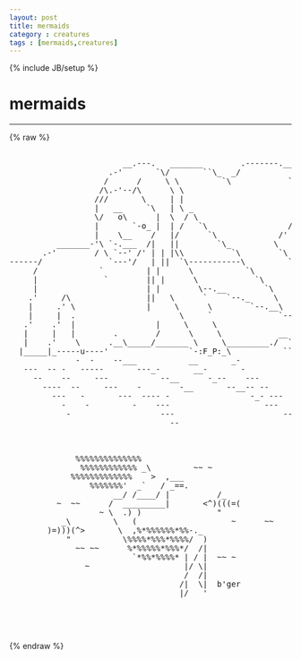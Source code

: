 ```yaml
---
layout: post
title: mermaids
category : creatures
tags : [mermaids,creatures]
---
```

{% include JB/setup %}
# mermaids
---
{% raw %}
<pre>

                        __.---.   _______        .-------.___
                     .-&#039;       `\/       ``\_  _/            `\
                    /      /     \ \         `\            ``\ \
                   /\.-&#039;--/\      \ \                         \ \
                  ///       \     | |                         _\ \
                  |   __     `\   | \ _                      /  \|
                  \/   o\      |  \  / \                    /
                  |       `-o_ |  | /   `\                 /
                  |    \__    /   |/      `\             /&#039;
          _______-&#039;\ `-.___  /|   ||        `\_         \
       .-&#039;        / \ `--&#039; /&#039; | | |\\          `\        `\
------/              `---&#039;/   | ||  `\-----------\         `\-----------------
     /             `         | |      \           `\          \
     |              `        || |      \            `\         `\
     |                       | |        \--.__        `\         `\
    .&#039;     /\                ||   \      `    `--._     \          `\
    |     .&#039; \               |     \      \        `--.__\      \    `\
    |     |  .                      \     `              `--._.-&#039;       \
   .&#039;    .&#039;  |                 |     \     \                             \
   |     |   |        .        /      \     \            __               |
   |    .&#039;    \      .__\_____/_______ \     \_________./  ``------.______/
  |_____|_-----u----&#039;                 `-:F_P:_\           ``____
              -  -    --___           __       _-                 -- -
   ---  -- -   -----       ---_-       __-       -            - --    ---\---
     --    --     ---           --__      -_--    ---             -          -
       ----  --     ---    -        -__       --__-- --
         ---   -       ---  ---- -                 -_- ---
           -    -         -    ---                    ---
            -                   ---                       --
                                  -- 



              %%%%%%%%%%%%%%
               %%%%%%%%%%%% _\         ~~ ~
             %%%%%%%%%%%%%    &gt;  ,___
                 %%%%%%%&#039;  _`   / _==.
                      __/ /____/ |          /_
          ~  ~~      /  _________|       &lt;^)(((=(
                   ~ \  .) )                &quot;
           _\         \   (                    ~      ~~
        )=)))(^&gt;       \  ,%*%%%%%%*%%-._
            &quot;           \%%%%*%%%*%%%%/  )
              ~~ ~~      %*%%%%%*%%%*/  /|
                          `*%%*%%%%* | / |  ~~ ~
                ~                    |/ \|
                                     /  /|
                                    /|  \|  b&#039;ger
                                    |/   &#039;



 </pre>
{% endraw %}
